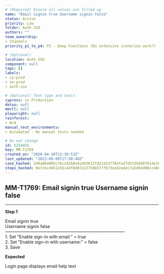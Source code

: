```yaml
---
# (Required) Ensure all values are filled up
name: "Email signin true Username signin false"
status: Active
priority: Low
folder: Auth SSO
authors: ""
team_ownership: 
- Channels
priority_p1_to_p4: P3 - Deep Functions (Do extensive scenarios work?)

# (Optional)
location: Auth SSO
component: null
tags: []
labels: 
- cy-prod
- se-prod
- auth-sso

# (Optional) Test type and tools
cypress: in Production
detox: null
mmctl: null
playwright: null
rainforest: 
- N/A
manual_test_environments: 
- Automated - No manual tests needed

# Do not change
id: 5254455
key: MM-T1769
created_on: "2020-04-30T12:39:53Z"
last_updated: "2022-09-09T17:58:40Z"
case_hashed: 249a864805c76c243b0a4a383612fd22422f765fa2fd57ddd487614e16048f0ad031e3d1e6aaeb89983d7f455e2c4f33
steps_hashed: 0e7cbcd461cb5c44f8d07a13758b577fb73ee32adec7a5d63d00cc4686c4266d37401bd201d54ff548e2df14c5d56481
---
```


<!-- (Auto-generated) Based on frontmatter's "key" and "name" -->

## MM-T1769: Email signin true Username signin false

---

**Step 1**

Email signin true\
Username signin false\
————————————————————————————\
1\. Set "Enable sign-in with email:" = true\
2\. Set "Enable sign-in with username:" = false\
3\. Save

**Expected**

Login page displays email help text
